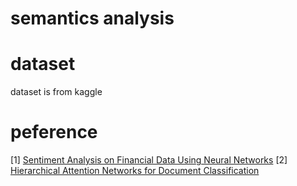 # semantics analysis





# dataset 
dataset is from kaggle

# peference
[1] [Sentiment Analysis on Financial Data Using Neural Networks](http://www.aclweb.org/anthology/S17-2150)
[2] [Hierarchical Attention Networks for Document Classification](https://www.cs.cmu.edu/~hovy/papers/16HLT-hierarchical-attention-networks.pdf)

